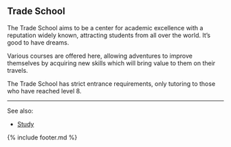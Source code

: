 ## Trade School
The Trade School aims to be a center for academic excellence with a reputation widely known, attracting students
  from all over the world. It’s good to have dreams.

Various courses are offered here, allowing adventures to improve themselves by acquiring new skills which will
  bring value to them on their travels.

The Trade School has strict entrance requirements, only tutoring to those who have reached level 8.

---

See also:
 - [Study](../trade_school/study.md)

{% include footer.md %}